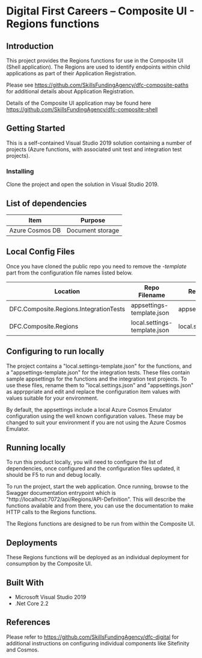# Digital First Careers – Composite UI - Regions functions

## Introduction

This project provides the Regions functions for use in the Composite UI (Shell application). The Regions are used to identify endpoints within child applications as part of their Application Registration.

Please see https://github.com/SkillsFundingAgency/dfc-composite-paths for additional details about Application Registration.

Details of the Composite UI application may be found here https://github.com/SkillsFundingAgency/dfc-composite-shell

## Getting Started

This is a self-contained Visual Studio 2019 solution containing a number of projects (Azure functions, with associated unit test and integration test projects).

### Installing

Clone the project and open the solution in Visual Studio 2019.

## List of dependencies

|Item	|Purpose|
|-------|-------|
|Azure Cosmos DB | Document storage |

## Local Config Files

Once you have cloned the public repo you need to remove the <i>-template</i> part from the configuration file names listed below.

| Location | Repo Filename | Rename to |
|-------|-------|-------|
| DFC.Composite.Regions.IntegrationTests | appsettings-template.json | appsettings.json |
| DFC.Composite.Regions | local.settings-template.json | local.settings.json |

## Configuring to run locally

The project contains a "local.settings-template.json" for the functions, and a "appsettings-template.json" for the integration tests. These files contain sample appsettings for the functions and the integration test projects. To use these files, rename them to "local.settings.json" and "appsettings.json" as apprppriate and edit and replace the configuration item values with values suitable for your environment.

By default, the appsettings include a local Azure Cosmos Emulator configuration using the well known configuration values. These may be changed to suit your environment if you are not using the Azure Cosmos Emulator. 

## Running locally

To run this product locally, you will need to configure the list of dependencies, once configured and the configuration files updated, it should be F5 to run and debug locally.

To run the project, start the web application. Once running, browse to the Swagger documentation entrypoint which is  "http://localhost:7072/api/Regions/API-Definition". This will describe the functions available and from there, you can use the documentation to make HTTP calls to the Regions functions.

The Regions functions are designed to be run from within the Composite UI.

## Deployments

These Regions functions will be deployed as an individual deployment for consumption by the Composite UI.

## Built With

* Microsoft Visual Studio 2019
* .Net Core 2.2

## References

Please refer to https://github.com/SkillsFundingAgency/dfc-digital for additional instructions on configuring individual components like Sitefinity and Cosmos.
